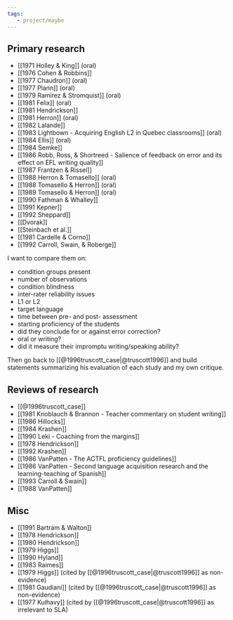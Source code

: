 ```yaml
---
tags:
   - project/maybe
---
```

## Primary research
- [[1971 Holley & King]] (oral)
- [[1976 Cohen & Robbins]]
- [[1977 Chaudron]] (oral)
- [[1977 Plann]] (oral)
- [[1979 Ramirez & Stromquist]] (oral)
- [[1981 Felix]] (oral)
- [[1981 Hendrickson]]
- [[1981 Herron]] (oral)
- [[1982 Lalande]]
- [[1983 Lightbown - Acquiring English L2 in Quebec classrooms]] (oral)
- [[1984 Ellis]] (oral)
- [[1984 Semke]]
- [[1986 Robb, Ross, & Shortreed - Salience of feedback on error and its effect on EFL writing quality]]
- [[1987 Frantzen & Rissel]]
- [[1988 Herron & Tomasello]] (oral)
- [[1988 Tomasello & Herron]] (oral)
- [[1989 Tomasello & Herron]] (oral)
- [[1990 Fathman & Whalley]]
- [[1991 Kepner]]
- [[1992 Sheppard]]
- [[Dvorak]]
- [[Steinbach et al.]]
- [[1981 Cardelle & Corno]]
- [[1992 Carroll, Swain, & Roberge]]

I want to compare them on:
- condition groups present
- number of observations
- condition blindness
- inter-rater reliability issues
- L1 or L2
- target language
- time between pre- and post- assessment
- starting proficiency of the students
- did they conclude for or against error correction?
- oral or writing?
- did it measure their impromptu writing/speaking ability?

Then go back to [[@1996truscott_case|@truscott1996]] and build statements summarizing his evaluation of each study and my own critique.

## Reviews of research
- [[@1996truscott_case]]
- [[1981 Knoblauch & Brannon - Teacher commentary on student writing]]
- [[1986 Hillocks]]
- [[1984 Krashen]]
- [[1990 Leki - Coaching from the margins]]
- [[1978 Hendrickson]]
- [[1992 Krashen]]
- [[1986 VanPatten - The ACTFL proficiency guidelines]]
- [[1986 VanPatten - Second language acquisition research and the learning-teaching of Spanish]]
- [[1993 Carroll & Swain]]
- [[1988 VanPatten]]

## Misc
- [[1991 Bartram & Walton]]
- [[1978 Hendrickson]]
- [[1980 Hendrickson]]
- [[1979 Higgs]]
- [[1990 Hyland]]
- [[1983 Raimes]]
- [[1979 Higgs]] (cited by [[@1996truscott_case|@truscott1996]] as non-evidence)
- [[1981 Gaudiani]] (cited by [[@1996truscott_case|@truscott1996]] as non-evidence)
- [[1977 Kulhavy]] (cited by [[@1996truscott_case|@truscott1996]] as irrelevant to SLA)


